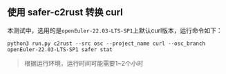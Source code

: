 ## 使用 safer-c2rust 转换 curl

本测试中，选用的是`openEuler-22.03-LTS-SP1`上默认curl版本，运行命令如下：

```shell
python3 run.py c2rust --src osc --project_name curl --osc_branch openEuler-22.03-LTS-SP1 safer stat
```

> 根据运行环境，运行时间可能需要1~2个小时
